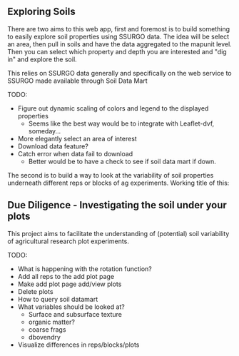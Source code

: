 ## Exploring Soils

There are two aims to this web app, first and foremost is to build something to easily explore soil properties using SSURGO data.
The idea will be select an area, then pull in soils and have the data aggregated to the mapunit level.
Then you can select which property and depth you are interested and "dig in" and explore the soil.

This relies on SSURGO data generally and specifically on the web service to SSURGO made available through Soil Data Mart

TODO:

- Figure out dynamic scaling of colors and legend to the displayed properties
	- Seems like the best way would be to integrate with Leaflet-dvf, someday...
- More elegantly select an area of interest
- Download data feature?
- Catch error when data fail to download
	- Better would be to have a check to see if soil data mart if down.

The second is to build a way to look at the variability of soil properties underneath different reps or blocks of ag experiments.
Working title of this:

## Due Diligence - Investigating the soil under your plots

This project aims to facilitate the understanding of (potential) soil variability of agricultural research plot experiments.

TODO:

- What is happening with the rotation function?
- Add all reps to the add plot page
- Make add plot page add/view plots
- Delete plots
- How to query soil datamart
- What variables should be looked at?
	- Surface and subsurface texture
	- organic matter?
	- coarse frags
	- dbovendry
- Visualize differences in reps/blocks/plots

